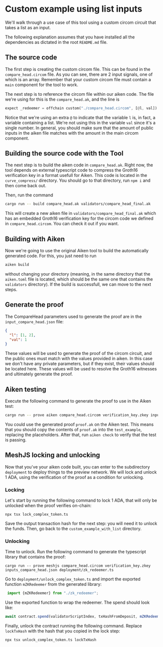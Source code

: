 # Custom example using list inputs
We'll walk through a use case of this tool using a custom circom circuit that takes a list as an input. 

The following explanation assumes that you have installed all the dependencies as dictated in the root ```README.md``` file. 

## The source code
The first step is creating the custom circom file. This can be found in the ```compare_head.circom``` file. As you can see, there are 2 input signals, one of which is an array. Remember that your custom circom file must contain a ```main``` component for the tool to work. 

The next step is to reference the circom file within our aiken code. The file we're using for this is the ```compare_head.ak```, and the line is

```rust
expect _redeemer = offchain custom("./compare_head.circom", [@l, val])
```

Notice that we're using an extra ```@``` to indicate that the variable ```l``` is, in fact, a variable containing a list. We're not using this in the variable ```val``` since it's a single number. In general, you should make sure that the amount of public inputs in the aiken file matches with the amount in the main circom component.  

## Building the source code with the Tool

The next step is to build the aiken code in ```compare_head.ak```. Right now, the tool depends on external typescript code to compress the Groth16 verification key in a format usefull for Aiken. This code is located in the ```curve_compress/``` directory. You should go to that directory, run ```npm i``` and then come back out. 

Then, run the command

```bash
cargo run -- build compare_head.ak validators/compare_head_final.ak
```

This will create a new aiken file in ```validators/compare_head_final.ak``` which has an embedded Groth16 verification key for the circom code we defined in ```compare_head.circom```. You can check it out if you want. 

## Building with Aiken
Now we're going to use the original Aiken tool to build the automatically generated code. For this, you just need to run 
```bash
aiken build
```
without changing your directory (meaning, in the same directory that the ```aiken.toml``` file is located, which should be the same one that contains the ```validators``` directory). If the build is successfull, we can move to the next steps.

## Generate the proof
The CompareHead parameters used to generate the proof are in the ```input_compare_head.json``` file:

```json
{
  "l": [1, 2],
  "val": 1
}
```

These values will be used to generate the proof of the circom circuit, and the public ones must match with the values provided in aiken. In this case we don't have any private parameters, but if they exist, their values should be located here. These values will be used to resolve the Groth16 witnesses and ultimately generate the proof. 

## Aiken testing

Execute the following command to generate the proof to use in the Aiken test:

```bash
cargo run -- prove aiken compare_head.circom verification_key.zkey inputs_compare_head.json proof.ak
```
You could use the generated proof ```proof.ak``` on the Aiken test. This means that you should copy the contents of ```proof.ak``` into the ```test_example```, replacing the placeholders. After that, run ```aiken check``` to verify that the test is passing.

## MeshJS locking and unlocking

Now that you've your aiken code built, you can enter to the subdirectory  ```deployment``` to deploy things to the preview network. We will lock and unlock 1 ADA, using the verification of the proof as a condition for unlocking.

### Locking

Let's start by running the following command to lock 1 ADA, that will only be unlocked when the proof verifies on-chain:

```shell
npx tsx lock_complex_token.ts
```

Save the output transaction hash for the next step: you will need it to unlock the funds. Then, go back to the ```custom_example_with_list``` directory.

### Unlocking

Time to unlock. Run the following command to generate the typescript library that contains the proof:

```shell
cargo run -- prove meshjs compare_head.circom verification_key.zkey inputs_compare_head.json deployment/zk_redeemer.ts
```

Go to ```deployment/unlock_complex_token.ts``` and import the exported function ```mZKRedeemer``` from the generated library:

```javascript
 import {mZKRedeemer} from "./zk_redeemer";
```

Use the exported function to wrap the redeemer. The spend should look like:

```javascript
await contract.spend(validatorScriptIndex, txHashFromDeposit, mZKRedeemer(mVoid()))
```

Finally, unlock the contract running the following command. Replace `lockTxHash` with the hash that you copied in the lock step:

```shell
npx tsx unlock_complex_token.ts lockTxHash
```
